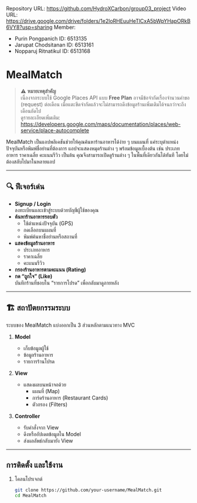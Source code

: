 Repository URL: https://github.com/HydroXCarbon/group03_project
Video URL: https://drive.google.com/drive/folders/1e2loRHEuuHeTlCxA5bWpYHapORkB6VY8?usp=sharing
Member:
- Purin Pongpanich ID: 6513135
- Jarupat Chodsitanan ID: 6513161
- Nopparuj Ritnatikul ID: 6513168

# MealMatch

> ⚠️ **หมายเหตุสำคัญ**  
> เนื่องจากระบบใช้ Google Places API แบบ **Free Plan** อาจมีข้อจำกัดเรื่องจำนวนคำขอ (request) ต่อเดือน เมื่อแตะขีดจำกัดแล้วจะไม่สามารถดึงข้อมูลร้านเพิ่มเติมได้จนกว่าจะถึงเดือนถัดไป  
> ดูรายละเอียดเพิ่มเติม: https://developers.google.com/maps/documentation/places/web-service/place-autocomplete

MealMatch เป็นแอปพลิเคชันช่วยให้คุณค้นหาร้านอาหารได้ง่าย ๆ บนแผนที่ แค่ระบุตำแหน่งปัจจุบันหรือพิมพ์ชื่อย่านที่ต้องการ แอปจะแสดงหมุดร้านต่าง ๆ พร้อมข้อมูลเบื้องต้น เช่น ประเภทอาหาร ราคาเฉลี่ย คะแนนรีวิว เป็นต้น คุณจึงสามารถเปิดดูร้านต่าง ๆ ในพื้นที่เดียวกันได้ทันที โดยไม่ต้องสลับไปมาในหลายแอป

---

## 🔍 ฟีเจอร์เด่น

- **Signup / Login**  
  ลงทะเบียนและเข้าสู่ระบบด้วยบัญชีผู้ใช้ของคุณ
- **ค้นหาร้านอาหารรอบตัว**  
  - ใช้ตำแหน่งปัจจุบัน (GPS)  
  - กดเลือกบนแผนที่  
  - พิมพ์ค้นหาชื่อย่านหรือสถานที่
- **แสดงข้อมูลร้านอาหาร**  
  - ประเภทอาหาร  
  - ราคาเฉลี่ย  
  - คะแนนรีวิว
- **กรองร้านอาหารตามคะแนน (Rating)**
- **กด “ถูกใจ” (Like)**  
  บันทึกร้านที่ชอบใน “รายการโปรด” เพื่อกลับมาดูภายหลัง

---

## 🏗 สถาปัตยกรรมระบบ

ระบบของ MealMatch แบ่งออกเป็น 3 ส่วนหลักตามแนวทาง MVC

1. **Model**  
   - เก็บข้อมูลผู้ใช้  
   - ข้อมูลร้านอาหาร  
   - รายการร้านโปรด

2. **View**  
   - แสดงผลบนหน้าจอด้วย  
     - แผนที่ (Map)  
     - การ์ดร้านอาหาร (Restaurant Cards)  
     - ตัวกรอง (Filters)

3. **Controller**  
   - รับคำสั่งจาก View  
   - ดึงหรืออัปเดตข้อมูลใน Model  
   - ส่งผลลัพธ์กลับมายัง View

---

## การติดตั้ง และใช้งาน

1. โคลนโปรเจกต์
   ```bash
   git clone https://github.com/your-username/MealMatch.git
   cd MealMatch
